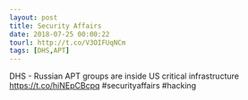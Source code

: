 ```yaml
---
layout: post
title: Security Affairs
date: 2018-07-25 00:00:22
tourl: http://t.co/V3OIFUqNCm
tags: [DHS,APT]
---
```

DHS - Russian APT groups are inside US critical infrastructure
https://t.co/hiNEpCBcpq
#securityaffairs #hacking